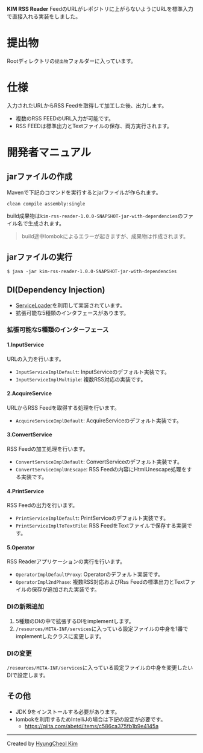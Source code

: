 **KIM RSS Reader**
FeedのURLがレポジトリに上がらないようにURLを標準入力で直接入れる実装をしました。

# 提出物
Rootディレクトリの`提出物`フォルダーに入っています。

# 仕様
入力されたURLからRSS Feedを取得して加工した後、出力します。

* 複数のRSS FEEDのURL入力が可能です。
* RSS FEEDは標準出力とTextファイルの保存、両方実行されます。

# 開発者マニュアル
## jarファイルの作成
Mavenで下記のコマンドを実行するとjarファイルが作られます。
```
clean compile assembly:single
```
build成果物は`kim-rss-reader-1.0.0-SNAPSHOT-jar-with-dependencies`のファイル名で生成されます。
> build途中lombokによるエラーが起きますが、成果物は作成されます。

## jarファイルの実行
```
$ java -jar kim-rss-reader-1.0.0-SNAPSHOT-jar-with-dependencies
```

## DI(Dependency Injection)
* [ServiceLoader](https://docs.oracle.com/javase/6/docs/api/java/util/ServiceLoader.html)を利用して実装されています。
* 拡張可能な5種類のインタフェースがあります。

### 拡張可能な5種類のインターフェース
#### 1.InputService
URLの入力を行います。

* `InputServiceImplDefault`: InputServiceのデフォルト実装です。
* `InputServiceImplMultiple`: 複数RSS対応の実装です。

#### 2.AcquireService
URLからRSS Feedを取得する処理を行います。

* `AcquireServiceImplDefault`: AcquireServiceのデフォルト実装です。

#### 3.ConvertService
RSS Feedの加工処理を行います。

* `ConvertServiceImplDefault`: ConvertServiceのデフォルト実装です。
* `ConvertServiceImplUnEscape`: RSS Feedの内容にHtmlUnescape処理をする実装です。

#### 4.PrintService
RSS Feedの出力を行います。

* `PrintServiceImplDefault`: PrintServiceのデフォルト実装です。
* `PrintServiceImplToTextFile`: RSS FeedをTextファイルで保存する実装です。

#### 5.Operator
RSS Readerアプリケーションの実行を行います。

* `OperatorImplDefaultProxy`: Operatorのデフォルト実装です。
* `OperatorImpl2ndPhase`: 複数RSS対応およびRss Feedの標準出力とTextファイルの保存が追加された実装です。

### DIの新規追加
1. 5種類のDIの中で拡張するDIをimplementします。
2. `/resources/META-INF/services`に入っている設定ファイルの中身を1番でimplementしたクラスに変更します。

### DIの変更
`/resources/META-INF/services`に入っている設定ファイルの中身を変更したいDIで設定します。

## その他
* JDK 9をインストールする必要があります。
* lombokを利用するためIntelliJの場合は下記の設定が必要です。
    * https://qiita.com/abetd/items/c586ca375fb1b9e4145a

***
Created by [HyungCheol Kim](https://sites.google.com/site/hcgoon/)
